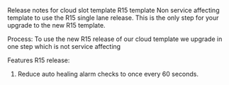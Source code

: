 Release notes for cloud slot template R15 template
Non service affecting template to use the R15 single lane release. This is the only step for your upgrade to the new R15 template.

Process:
To use the new R15 release of our cloud template we upgrade in one step which is not service affecting

Features R15 release:
1) Reduce auto healing alarm checks to once every 60 seconds.